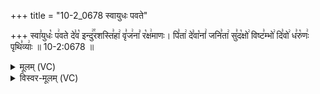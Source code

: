 +++
title = "10-2_0678 स्वायुधः पवते"

+++
स्वा꣣युधः꣡ प꣢वते दे꣣व꣡ इन्दु꣢꣯रशस्ति꣣हा꣢ वृ꣣ज꣢ना꣣ र꣡क्ष꣢माणः। पि꣣ता꣢ दे꣣वा꣡नां꣢ जनि꣣ता꣢ सु꣣द꣡क्षो꣢ विष्ट꣣म्भो꣢ दि꣣वो꣢ ध꣣रु꣡णः꣢ पृथि꣣व्याः꣢ ॥ 10-2:0678 ॥

<details><summary>मूलम् (VC)</summary>

स्वा꣣युधः꣡ प꣢वते दे꣣व꣡ इन्दुर꣢꣯शस्ति꣣हा꣢ वृ꣣ज꣢ना꣣ र꣡क्ष꣢माणः । पि꣣ता꣢ दे꣣वा꣡नां꣢ जनि꣣ता꣢ सु꣣द꣡क्षो꣢ विष्ट꣣म्भो꣢ दि꣣वो꣢ ध꣣रु꣡णः꣢ पृथि꣣व्याः꣢ ॥६७८॥
</details>

<details><summary>विस्वर-मूलम् (VC)</summary>

स्वायुधः पवते देव इन्दुरशस्तिहा वृजना रक्षमाणः । पिता देवानां जनिता सुदक्षो विष्टम्भो दिवो धरुणः पृथिव्याः ॥६७८॥
</details>
